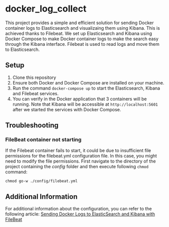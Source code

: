 # docker_log_collect

This project provides a simple and efficient solution for sending Docker container logs to Elasticsearch and visualizaing them using Kibana. This is achieved thanks to Filebeat. We set up Elasticsearch and Kibana using Docker Compose to make Docker container logs to make the search easy through the Kibana interface. Filebeat is used to read logs and move them to Elasticsearch.

## Setup

1. Clone this repository
2. Ensure both Docker and Docker Compose are installed on your machine.
3. Run the command `docker-compose up` to start the Elasticsearch, Kibana and Filebeat services.
4. You can verify in the Docker application that 3 containers will be running. Note that Kibana will be accessible at `http://localhost:5601` after we started the services with Docker Compose.

## Troubleshooting

### FileBeat container not starting

If the Filebeat container fails to start, it could be due to insufficient file permissions for the filebeat.yml configuration file. In this case, you might need to modify the file permissions. First navigate to the directory of the project containing the *config* folder and then  execute following `chmod` command:

```
chmod go-w ./config/filebeat.yml
```

## Additional Information

For additional information about the configuration, you can refer to the following article: [Sending Docker Logs to ElasticSearch and Kibana with FileBeat](https://www.sarulabs.com/post/5/2019-08-12/sending-docker-logs-to-elasticsearch-and-kibana-with-filebeat.html)